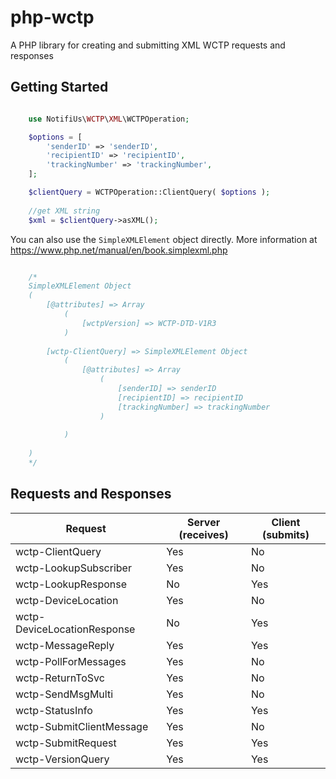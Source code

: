 # php-wctp

A PHP library for creating and submitting XML WCTP requests and responses


## Getting Started

```php

    use NotifiUs\WCTP\XML\WCTPOperation;

    $options = [
        'senderID' => 'senderID',
        'recipientID' => 'recipientID',
        'trackingNumber' => 'trackingNumber',
    ];

    $clientQuery = WCTPOperation::ClientQuery( $options );
    
    //get XML string
    $xml = $clientQuery->asXML();
```

You can also use the `SimpleXMLElement` object directly. More information at https://www.php.net/manual/en/book.simplexml.php


```php

    /*
    SimpleXMLElement Object
    (
        [@attributes] => Array
            (
                [wctpVersion] => WCTP-DTD-V1R3
            )
    
        [wctp-ClientQuery] => SimpleXMLElement Object
            (
                [@attributes] => Array
                    (
                        [senderID] => senderID
                        [recipientID] => recipientID
                        [trackingNumber] => trackingNumber
                    )
    
            )
    
    )
    */

```

## Requests and Responses

| Request | Server (receives) | Client (submits) |
|---------|-------------------|------------------|
|wctp-ClientQuery | Yes | No |
|wctp-LookupSubscriber | Yes | No |
|wctp-LookupResponse | No | Yes |
|wctp-DeviceLocation | Yes | No |
|wctp-DeviceLocationResponse | No | Yes |
|wctp-MessageReply | Yes | Yes |
|wctp-PollForMessages | Yes | No | 
|wctp-ReturnToSvc | Yes | No |
|wctp-SendMsgMulti | Yes | No |
|wctp-StatusInfo | Yes | Yes |
|wctp-SubmitClientMessage | Yes | No |
|wctp-SubmitRequest | Yes | Yes |
|wctp-VersionQuery | Yes | Yes  |


